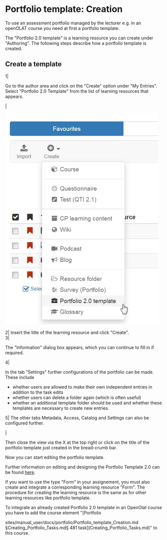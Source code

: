# Portfolio template: Creation

To use an assessment portfolio managed by the lecturer e.g. in an openOLAT
course you need at first a portfolio template.

The "Portfolio 2.0 template" is a learning resource you can create under
"Authoring". The following steps describe how a portfolio template is created.

Create a template  
---  
1|

Go to the author area and click on the "Create" option under "My Entries".
Select "Portfolio 2.0 Template" from the list of learning resources that
appears.

|

![](assets/portfolio_template.jpg)  
  
2| Insert the title of the learning resource and click "Create".  
3|

The "Information" dialog box appears, which you can continue to fill in if
required.  
  
4|

In the tab "Settings" further configurations of the portfolio can be made.
These include

  * whether users are allowed to make their own independent entries in addition to the task edits
  * whether users can delete a folder again (which is often useful)
  * whether an additional template folder should be used and whether these templates are necessary to create new entries.

  
5| The other tabs Metadata, Access, Catalog and Settings can also be
configured further.  
  
|

Then close the view via the X at the top right or click on the title of the
portfolio template just created in the bread-crumb bar.

Now you can start editing the portfolio template.

Further information on editing and designing the Portfolio Template 2.0 can be
found [here](Portfolio_template_Administration_and_editing.md).  
  
If you want to use the type "Form" in your assignement, you must also create
and integrate a corresponding learning resource "Form". The procedure for
creating the learning resource is the same as for other learning resources
like portfolio template.

To integrate an already created Portfolio 2.0 template in an OpenOlat course
you have to add the course element "[Portfolio

sites/manual_user/docs/portfolio/Portfolio_template_Creation.md §Creating_Portfolio_Tasks.md§ 481
task](Creating_Portfolio_Tasks.md)" to this course.

